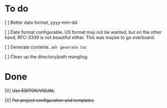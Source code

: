 # To do

[ ] Better date format,  yyyy-mm-dd

[ ] Date format configurable. US format may not be wanted, but on the other hand, RFC-3339 is not beautiful either. This was maybe to go overboard.

[ ] Generate contents. `adr generate toc`

[ ] Clean up the directory/path mangling.

# Done

[X] ~~Use EDITOR/VISUAL~~

[X] ~~Per project configuration and templates~~
